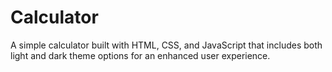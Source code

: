 # Calculator
A simple calculator built with HTML, CSS, and JavaScript that includes both light and dark theme options for an enhanced user experience.
